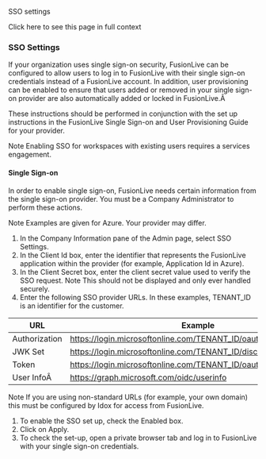 SSO settings

Click here to see this page in full context

###  SSO Settings

If your organization uses single sign-on security, FusionLive can be
configured to allow users to log in to FusionLive with their single sign-on
credentials instead of a FusionLive account. In addition, user provisioning
can be enabled to ensure that users added or removed in your single sign-on
provider are also automatically added or locked in FusionLive.Â

These instructions should be performed in conjunction with the set up
instructions in the FusionLive Single Sign-on and User Provisioning Guide for
your provider.

Note  Enabling SSO for workspaces with existing users requires a services
engagement.

####  Single Sign-on

In order to enable single sign-on, FusionLive needs certain information from
the single sign-on provider. You must be a Company Administrator to perform
these actions.

Note  Examples are given for Azure. Your provider may differ.

  1. In the Company Information pane of the Admin page, select SSO Settings. 
  2. In the Client Id box, enter the identifier that represents the FusionLive application within the provider (for example, Application Id in Azure). 
  3. In the Client Secret box, enter the client secret value used to verify the SSO request. Note This should not be displayed and only ever handled securely. 
  4. Enter the following SSO provider URLs. In these examples, TENANT_ID is an identifier for the customer. 

URL  |  Example   
---|---  
Authorization  |  https://login.microsoftonline.com/TENANT_ID/oauth2/v2.0/authorize   
JWK Set  |  https://login.microsoftonline.com/TENANT_ID/discovery/v2.0/keys   
Token  |  https://login.microsoftonline.com/TENANT_ID/oauth2/v2.0/token   
User InfoÂ  |  https://graph.microsoft.com/oidc/userinfo   
  
  

Note  If you are using non-standard URLs (for example, your own domain) this
must be configured by Idox for access from FusionLive.

  1. To enable the SSO set up, check the Enabled box. 
  2. Click on Apply. 
  3. To check the set-up, open a private browser tab and log in to FusionLive with your single sign-on credentials. 

